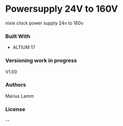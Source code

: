 # Powersupply 24V to 160V
nixie clock power supply 24v to 160v

### Built With
- ALTIUM 17

### Versioning work in progress
V1.00 

### Authors
Marius Lamm

### License
--
